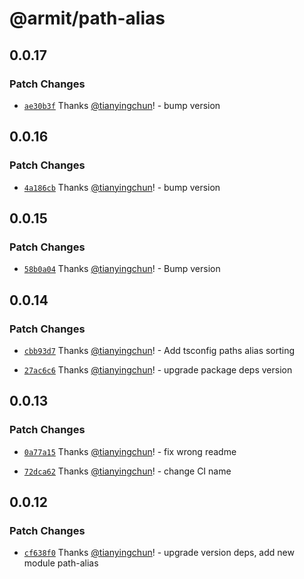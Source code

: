 # @armit/path-alias

## 0.0.17

### Patch Changes

- [`ae30b3f`](https://github.com/armitjs/path-alias/commit/ae30b3ff1438cffa96287d9e02b376f154bf8778) Thanks [@tianyingchun](https://github.com/tianyingchun)! - bump version

## 0.0.16

### Patch Changes

- [`4a186cb`](https://github.com/armitjs/path-alias/commit/4a186cb5a62759a72a149340e756c980e419f4c8) Thanks [@tianyingchun](https://github.com/tianyingchun)! - bump version

## 0.0.15

### Patch Changes

- [`58b0a04`](https://github.com/armitjs/path-alias/commit/58b0a040a5c569ee69140ce4bc25e7fa0fbb1595) Thanks [@tianyingchun](https://github.com/tianyingchun)! - Bump version

## 0.0.14

### Patch Changes

- [`cbb93d7`](https://github.com/armitjs/path-alias/commit/cbb93d780ef2d8dc28416bfb37016384df11c28c) Thanks [@tianyingchun](https://github.com/tianyingchun)! - Add tsconfig paths alias sorting

- [`27ac6c6`](https://github.com/armitjs/path-alias/commit/27ac6c699f05f2fa6fd8eb37c0347a747c7498b6) Thanks [@tianyingchun](https://github.com/tianyingchun)! - upgrade package deps version

## 0.0.13

### Patch Changes

- [`0a77a15`](https://github.com/armitjs/path-alias/commit/0a77a1532d42c74374b3cc61221b477b7491ea99) Thanks [@tianyingchun](https://github.com/tianyingchun)! - fix wrong readme

- [`72dca62`](https://github.com/armitjs/path-alias/commit/72dca62b5aea3c3ead2b9f0ef79eee5354d772da) Thanks [@tianyingchun](https://github.com/tianyingchun)! - change CI name

## 0.0.12

### Patch Changes

- [`cf638f0`](https://github.com/armitjs/armit/commit/cf638f0834e5f19b9f08cfb7f1c19574cfd68cf8) Thanks [@tianyingchun](https://github.com/tianyingchun)! - upgrade version deps, add new module path-alias
